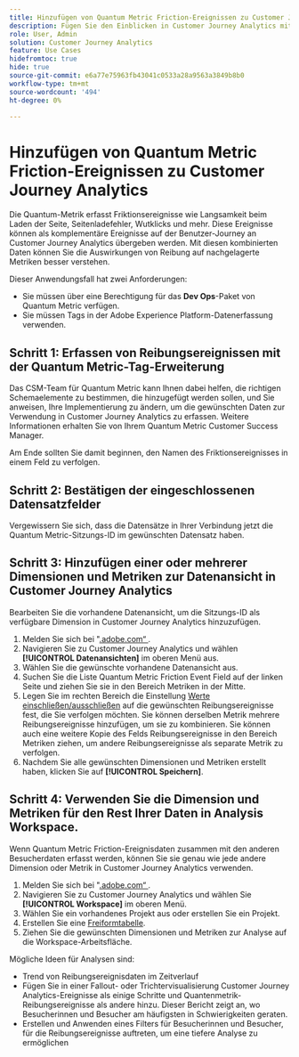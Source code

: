 ```yaml
---
title: Hinzufügen von Quantum Metric Friction-Ereignissen zu Customer Journey Analytics
description: Fügen Sie den Einblicken in Customer Journey Analytics mithilfe von Reibungsereignissen, die in Quantum Metric erfasst wurden, Tiefen hinzu.
role: User, Admin
solution: Customer Journey Analytics
feature: Use Cases
hidefromtoc: true
hide: true
source-git-commit: e6a77e75963fb43041c0533a28a9563a3849b8b0
workflow-type: tm+mt
source-wordcount: '494'
ht-degree: 0%

---
```


# Hinzufügen von Quantum Metric Friction-Ereignissen zu Customer Journey Analytics

Die Quantum-Metrik erfasst Friktionsereignisse wie Langsamkeit beim Laden der Seite, Seitenladefehler, Wutklicks und mehr. Diese Ereignisse können als komplementäre Ereignisse auf der Benutzer-Journey an Customer Journey Analytics übergeben werden. Mit diesen kombinierten Daten können Sie die Auswirkungen von Reibung auf nachgelagerte Metriken besser verstehen.

Dieser Anwendungsfall hat zwei Anforderungen:

* Sie müssen über eine Berechtigung für das **Dev Ops**-Paket von Quantum Metric verfügen.
* Sie müssen Tags in der Adobe Experience Platform-Datenerfassung verwenden.

## Schritt 1: Erfassen von Reibungsereignissen mit der Quantum Metric-Tag-Erweiterung

Das CSM-Team für Quantum Metric kann Ihnen dabei helfen, die richtigen Schemaelemente zu bestimmen, die hinzugefügt werden sollen, und Sie anweisen, Ihre Implementierung zu ändern, um die gewünschten Daten zur Verwendung in Customer Journey Analytics zu erfassen. Weitere Informationen erhalten Sie von Ihrem Quantum Metric Customer Success Manager.

Am Ende sollten Sie damit beginnen, den Namen des Friktionsereignisses in einem Feld zu verfolgen.

## Schritt 2: Bestätigen der eingeschlossenen Datensatzfelder

Vergewissern Sie sich, dass die Datensätze in Ihrer Verbindung jetzt die Quantum Metric-Sitzungs-ID im gewünschten Datensatz haben.

## Schritt 3: Hinzufügen einer oder mehrerer Dimensionen und Metriken zur Datenansicht in Customer Journey Analytics

Bearbeiten Sie die vorhandene Datenansicht, um die Sitzungs-ID als verfügbare Dimension in Customer Journey Analytics hinzuzufügen.

1. Melden Sie sich bei &quot;[.adobe.com“ ](https://experience.adobe.com).
1. Navigieren Sie zu Customer Journey Analytics und wählen **[!UICONTROL Datenansichten]** im oberen Menü aus.
1. Wählen Sie die gewünschte vorhandene Datenansicht aus.
1. Suchen Sie die Liste Quantum Metric Friction Event Field auf der linken Seite und ziehen Sie sie in den Bereich Metriken in der Mitte.
1. Legen Sie im rechten Bereich die Einstellung [Werte einschließen/ausschließen](/help/data-views/component-settings/include-exclude-values.md) auf die gewünschten Reibungsereignisse fest, die Sie verfolgen möchten. Sie können derselben Metrik mehrere Reibungsereignisse hinzufügen, um sie zu kombinieren. Sie können auch eine weitere Kopie des Felds Reibungsereignisse in den Bereich Metriken ziehen, um andere Reibungsereignisse als separate Metrik zu verfolgen.
1. Nachdem Sie alle gewünschten Dimensionen und Metriken erstellt haben, klicken Sie auf **[!UICONTROL Speichern]**.

## Schritt 4: Verwenden Sie die Dimension und Metriken für den Rest Ihrer Daten in Analysis Workspace.

Wenn Quantum Metric Friction-Ereignisdaten zusammen mit den anderen Besucherdaten erfasst werden, können Sie sie genau wie jede andere Dimension oder Metrik in Customer Journey Analytics verwenden.

1. Melden Sie sich bei &quot;[.adobe.com“ ](https://experience.adobe.com).
1. Navigieren Sie zu Customer Journey Analytics und wählen Sie **[!UICONTROL Workspace]** im oberen Menü.
1. Wählen Sie ein vorhandenes Projekt aus oder erstellen Sie ein Projekt.
1. Erstellen Sie eine [Freiformtabelle](/help/analysis-workspace/visualizations/freeform-table/freeform-table.md).
1. Ziehen Sie die gewünschten Dimensionen und Metriken zur Analyse auf die Workspace-Arbeitsfläche.

Mögliche Ideen für Analysen sind:

* Trend von Reibungsereignisdaten im Zeitverlauf
* Fügen Sie in einer Fallout- oder Trichtervisualisierung Customer Journey Analytics-Ereignisse als einige Schritte und Quantenmetrik-Reibungsereignisse als andere hinzu. Dieser Bericht zeigt an, wo Besucherinnen und Besucher am häufigsten in Schwierigkeiten geraten.
* Erstellen und Anwenden eines Filters für Besucherinnen und Besucher, für die Reibungsereignisse auftreten, um eine tiefere Analyse zu ermöglichen
